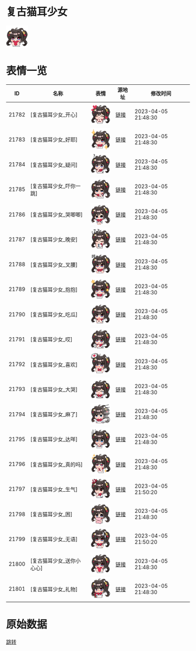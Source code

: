 # 复古猫耳少女

<img src="./cover.png" height="60" alt="cover" />

# 表情一览

|ID|名称|表情|源地址|修改时间|
|----|----|----|----|----|
|21782|[复古猫耳少女_开心]|<img src="./pic/021782_%5B复古猫耳少女_开心%5D.png" height="60" alt="开心"/>|[链接](https://i0.hdslb.com/bfs/garb/c2f13a5dc476a7ac6aa4e0f0bf6c4f6ba18792a6.png)|2023-04-05 21:48:30|
|21783|[复古猫耳少女_好耶]|<img src="./pic/021783_%5B复古猫耳少女_好耶%5D.png" height="60" alt="好耶"/>|[链接](https://i0.hdslb.com/bfs/garb/e6af2528b7da379a67ae41473315fb5deccfcefe.png)|2023-04-05 21:48:30|
|21784|[复古猫耳少女_疑问]|<img src="./pic/021784_%5B复古猫耳少女_疑问%5D.png" height="60" alt="疑问"/>|[链接](https://i0.hdslb.com/bfs/garb/66d34a8ec56bfa4b6dc6b9c16b191015aed9501e.png)|2023-04-05 21:48:30|
|21785|[复古猫耳少女_吓你一跳]|<img src="./pic/021785_%5B复古猫耳少女_吓你一跳%5D.png" height="60" alt="吓你一跳"/>|[链接](https://i0.hdslb.com/bfs/garb/8fa45945dad890b9c44dd55fb4169e391f11db5c.png)|2023-04-05 21:48:30|
|21786|[复古猫耳少女_哭唧唧]|<img src="./pic/021786_%5B复古猫耳少女_哭唧唧%5D.png" height="60" alt="哭唧唧"/>|[链接](https://i0.hdslb.com/bfs/garb/d8d36722add913ea9235589666f94158b93b4d41.png)|2023-04-05 21:48:30|
|21787|[复古猫耳少女_晚安]|<img src="./pic/021787_%5B复古猫耳少女_晚安%5D.png" height="60" alt="晚安"/>|[链接](https://i0.hdslb.com/bfs/garb/e25b416f37213404c1ad37f157e3b7a82d05d015.png)|2023-04-05 21:48:30|
|21788|[复古猫耳少女_叉腰]|<img src="./pic/021788_%5B复古猫耳少女_叉腰%5D.png" height="60" alt="叉腰"/>|[链接](https://i0.hdslb.com/bfs/garb/7c58d0ca8ed846ef77ad5935885c8577a4fb7bd8.png)|2023-04-05 21:48:30|
|21789|[复古猫耳少女_抱抱]|<img src="./pic/021789_%5B复古猫耳少女_抱抱%5D.png" height="60" alt="抱抱"/>|[链接](https://i0.hdslb.com/bfs/garb/5b5a9950524a68631d1946e4a301db8de17b9210.png)|2023-04-05 21:48:30|
|21790|[复古猫耳少女_吃瓜]|<img src="./pic/021790_%5B复古猫耳少女_吃瓜%5D.png" height="60" alt="吃瓜"/>|[链接](https://i0.hdslb.com/bfs/garb/9b65d4f4bbd647e2992268defe6d54e7470eedc2.png)|2023-04-05 21:48:30|
|21791|[复古猫耳少女_哎]|<img src="./pic/021791_%5B复古猫耳少女_哎%5D.png" height="60" alt="哎"/>|[链接](https://i0.hdslb.com/bfs/garb/dfc0dfac49683a89ba240777e20e47ca13a07097.png)|2023-04-05 21:48:30|
|21792|[复古猫耳少女_喜欢]|<img src="./pic/021792_%5B复古猫耳少女_喜欢%5D.png" height="60" alt="喜欢"/>|[链接](https://i0.hdslb.com/bfs/garb/9867b18ef4fc3a8fe746dc306f9ee3e1584b8ce2.png)|2023-04-05 21:48:30|
|21793|[复古猫耳少女_大哭]|<img src="./pic/021793_%5B复古猫耳少女_大哭%5D.png" height="60" alt="大哭"/>|[链接](https://i0.hdslb.com/bfs/garb/50e7b3bd70e4a2c96975ccac3a616e2f6b0d2d33.png)|2023-04-05 21:48:30|
|21794|[复古猫耳少女_麻了]|<img src="./pic/021794_%5B复古猫耳少女_麻了%5D.png" height="60" alt="麻了"/>|[链接](https://i0.hdslb.com/bfs/garb/ccccb05d556254e9ac39e2bf957b7b8ef54b2839.png)|2023-04-05 21:48:30|
|21795|[复古猫耳少女_达咩]|<img src="./pic/021795_%5B复古猫耳少女_达咩%5D.png" height="60" alt="达咩"/>|[链接](https://i0.hdslb.com/bfs/garb/3ec8f606973a11ac46ddd0911b35d163f2a6c8d6.png)|2023-04-05 21:48:30|
|21796|[复古猫耳少女_真的吗]|<img src="./pic/021796_%5B复古猫耳少女_真的吗%5D.png" height="60" alt="真的吗"/>|[链接](https://i0.hdslb.com/bfs/garb/095efe5b9831acf9fc9e996beb0a121cc74dd64f.png)|2023-04-05 21:48:30|
|21797|[复古猫耳少女_生气]|<img src="./pic/021797_%5B复古猫耳少女_生气%5D.png" height="60" alt="生气"/>|[链接](https://i0.hdslb.com/bfs/garb/f316a368dd8068fe246a473a86161d2460b0ba72.png)|2023-04-05 21:50:20|
|21798|[复古猫耳少女_困]|<img src="./pic/021798_%5B复古猫耳少女_困%5D.png" height="60" alt="困"/>|[链接](https://i0.hdslb.com/bfs/garb/f8657ca6a8c41af1edb009eb072ac20afc43f2a6.png)|2023-04-05 21:48:30|
|21799|[复古猫耳少女_无语]|<img src="./pic/021799_%5B复古猫耳少女_无语%5D.png" height="60" alt="无语"/>|[链接](https://i0.hdslb.com/bfs/garb/7a749230f8dfd9dccd1b10af0a9a37dbe33f80de.png)|2023-04-05 21:50:20|
|21800|[复古猫耳少女_送你小心心]|<img src="./pic/021800_%5B复古猫耳少女_送你小心心%5D.png" height="60" alt="送你小心心"/>|[链接](https://i0.hdslb.com/bfs/garb/388c1e9d87ab839619a32b84a0e95b8d788ff0c1.png)|2023-04-05 21:48:30|
|21801|[复古猫耳少女_礼物]|<img src="./pic/021801_%5B复古猫耳少女_礼物%5D.png" height="60" alt="礼物"/>|[链接](https://i0.hdslb.com/bfs/garb/3e95d76e728bdf86aeb7ac78669fc957ce2e449f.png)|2023-04-05 21:48:30|

# 原始数据

[跳转](./raw.json)

